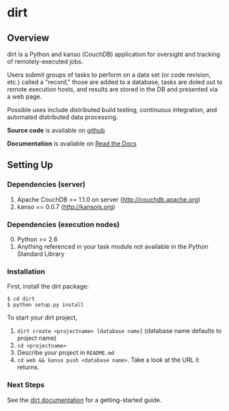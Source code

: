 dirt
====
Overview
--------
dirt is a Python and kanso (CouchDB) application for oversight and tracking of remotely-executed jobs.

Users submit groups of tasks to perform on a data set (or code revision, etc.) called a "record," those are added to a database, tasks are doled out to remote execution hosts, and results are stored in the DB and presented via a web page.

Possible uses include distributed build testing, continuous integration, and automated distributed data processing.

**Source code** is available on [github](http://github.com/mastbaum/dirt)

**Documentation** is available on [Read the Docs](http://dirt.readthedocs.org)

Setting Up
----------
### Dependencies (server) ###

1. Apache CouchDB >= 1.1.0 on server (http://couchdb.apache.org)
2. kanso == 0.0.7 (http://kansojs.org)

### Dependencies (execution nodes) ###

0. Python >= 2.6
1. Anything referenced in your task module not available in the Python Standard Library

### Installation ###

First, install the dirt package:

    $ cd dirt
    $ python setup.py install

To start your dirt project, 

1. `dirt create <projectname> [database name]` (database name defaults to project name)
2. `cd <projectname>`
3. Describe your project in `README.md`
4. `cd web && kanso push <database name>`. Take a look at the URL it returns.

### Next Steps ###

See the [dirt documentation](http://dirt.readthedocs.org) for a getting-started guide.

